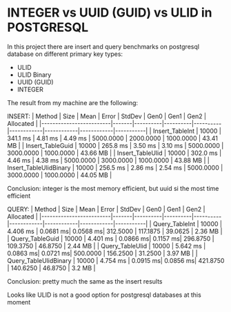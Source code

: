 # INTEGER vs UUID (GUID) vs ULID in POSTGRESQL

In this project there are insert and query benchmarks on postgresql database on different primary key types:

- ULID
- ULID Binary
- UUID (GUID)
- INTEGER

The result from my machine are the following:

INSERT:
| Method                  | Size  | Mean     | Error    | StdDev   | Gen0       | Gen1       | Gen2       | Allocated |
|-------------------------|-------|----------|----------|----------|------------|------------|------------|-----------|
| Insert_TableInt         | 10000 | 341.1 ms | 4.81 ms  | 4.49 ms  | 5000.0000  | 2000.0000  | 1000.0000  | 43.41 MB  |
| Insert_TableGuid        | 10000 | 265.8 ms | 3.50 ms  | 3.10 ms  | 5000.0000  | 3000.0000  | 1000.0000  | 43.66 MB  |
| Insert_TableUlid        | 10000 | 302.0 ms | 4.46 ms  | 4.38 ms  | 5000.0000  | 3000.0000  | 1000.0000  | 43.88 MB  |
| Insert_TableUlidBinary  | 10000 | 256.5 ms | 2.86 ms  | 2.54 ms  | 5000.0000  | 3000.0000  | 1000.0000  | 44.05 MB  |

Conclusion: integer is the most memory efficient, but uuid si the most time efficient

QUERY:
| Method                  | Size  | Mean     | Error    | StdDev   | Gen0       | Gen1       | Gen2       | Allocated |
|-------------------------|-------|----------|----------|----------|------------|------------|------------|-----------|
| Query_TableInt          | 10000 | 4.406 ms | 0.0681 ms| 0.0568 ms| 312.5000   | 117.1875   | 39.0625    | 2.36 MB   |
| Query_TableGuid         | 10000 | 4.401 ms | 0.0866 ms| 0.1157 ms| 296.8750   | 109.3750   | 46.8750    | 2.44 MB   |
| Query_TableUlid         | 10000 | 5.642 ms | 0.0863 ms| 0.0721 ms| 500.0000   | 156.2500   | 31.2500    | 3.97 MB   |
| Query_TableUlidBinary   | 10000 | 4.754 ms | 0.0915 ms| 0.0856 ms| 421.8750   | 140.6250   | 46.8750    | 3.2 MB    |

Conclusion: pretty much the same as the insert results

Looks like ULID is not a good option for postgresql databases at this moment
